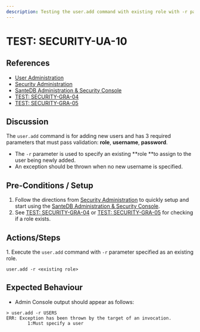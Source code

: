 ```yaml
---
description: Testing the user.add command with existing role with -r parameter only.
---
```


# TEST: SECURITY-UA-10

## References

* [User Administration](../../../../../../operations/system-administration/host-administration/santedb-icdr-admin-console/user-administration.md)
* [Security Administration](../../../../../../operations/system-administration/security-administration/#demo-environment)&#x20;
* [SanteDB Administration & Security Console](../../../../../../operations/system-administration/host-administration/santedb-icdr-admin-console/)
* [TEST: SECURITY-GRA-04](../group-role-administration/test-security-gra-04.md)
* [TEST: SECURITY-GRA-05](../group-role-administration/test-security-gra-05.md)

## Discussion

The `user.add` command is for adding new users and has 3 required parameters that must pass validation: **role**, **username**, **password**.&#x20;

* The `-r` parameter is used to specify an existing **role **to assign to the user being newly added.&#x20;
* An exception should be thrown when no new username is specified.

## Pre-Conditions / Setup

1. Follow the directions from [Security Administration](../../../../../../operations/system-administration/security-administration/#demo-environment) to quickly setup and start using the [SanteDB Administration & Security Console](../../../../../../operations/system-administration/host-administration/santedb-icdr-admin-console/).
2. See [TEST: SECURITY-GRA-04](../group-role-administration/test-security-gra-04.md) or [TEST: SECURITY-GRA-05](../group-role-administration/test-security-gra-05.md) for checking if a role exists.

## Actions/Steps

1\. Execute the `user.add` command with `-r` parameter specified as an existing role.

```
user.add -r <existing role>
```

## Expected Behaviour

* Admin Console output should appear as follows:

```
> user.add -r USERS
ERR: Exception has been thrown by the target of an invocation.
        1:Must specify a user
```
